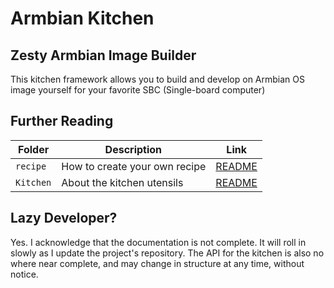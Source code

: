 # Armbian Kitchen
## Zesty Armbian Image Builder

This kitchen framework allows you to build and develop on Armbian OS image yourself for your favorite SBC (Single-board computer)

## Further Reading

| Folder | Description | Link |
| ----- | ------------- | --- |
| ``recipe`` | How to create your own recipe | [README](./recipe/README.md) |
| ``Kitchen`` | About the kitchen utensils | [README](./kitchen/README.md)

## Lazy Developer?

Yes.  I acknowledge that the documentation is not complete.  It will roll in slowly as I update the project's repository.  The API for the kitchen is also no where near complete, and may change in structure at any time, without notice.